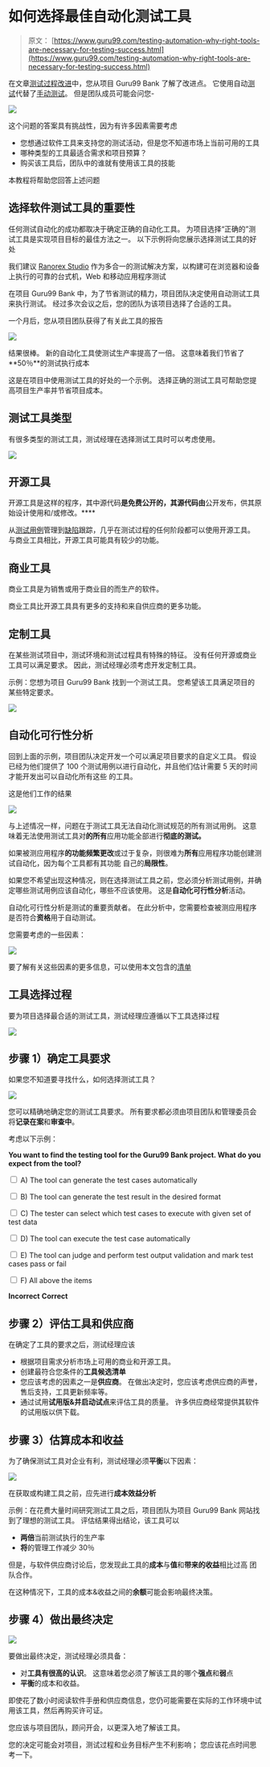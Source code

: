 # 如何选择最佳自动化测试工具

> 原文： [https://www.guru99.com/testing-automation-why-right-tools-are-necessary-for-testing-success.html](https://www.guru99.com/testing-automation-why-right-tools-are-necessary-for-testing-success.html)

在文章[测试过程改进](/a-complete-guide-to-test-process-improvement.html)中，您从项目 Guru99 Bank 了解了改进点。 它使用自动[测试](/software-testing.html)代替了[手动测试](/manual-testing.html)。 但是团队成员可能会问您-

![](img/b83be4c88f051e7ec1e1a28c27fba0cf.png)

这个问题的答案具有挑战性，因为有许多因素需要考虑

*   您想通过软件工具来支持您的测试活动，但是您不知道市场上当前可用的工具
*   哪种类型的工具最适合需求和项目预算？
*   购买该工具后，团队中的谁就有使用该工具的技能

本教程将帮助您回答上述问题

## 选择软件测试工具的重要性

任何测试自动化的成功都取决于确定正确的自动化工具。 为项目选择“正确的”测试工具是实现项目目标的最佳方法之一。 以下示例将向您展示选择测试工具的好处

我们建议 [Ranorex Studio](https://bit.ly/32yW39Y) 作为多合一的测试解决方案，以构建可在浏览器和设备上执行的可靠的台式机，Web 和移动应用程序测试

在项目 Guru99 Bank 中，为了节省测试的精力，项目团队决定使用自动测试工具来执行测试。 经过多次会议之后，您的团队为该项目选择了合适的工具。

一个月后，您从项目团队获得了有关此工具的报告

![](img/e405a2d3946be42b34469313bcba3e7e.png)

结果很棒。 新的自动化工具使测试生产率提高了一倍。 这意味着我们节省了 **50％**的测试执行成本

这是在项目中使用测试工具的好处的一个示例。 选择正确的测试工具可帮助您提高项目生产率并节省项目成本。

## 测试工具类型

有很多类型的测试工具，测试经理在选择测试工具时可以考虑使用。

![](img/7bff1e38b975029d58a29ebabb81139c.png)

## 开源工具

开源工具是这样的程序，其中源代码**是免费公开的，其源代码由**公开发布，供其原始设计使用和/或修改。****

从[测试用例](/test-case.html)管理到[缺陷](/defect-management-process.html)跟踪，几乎在测试过程的任何阶段都可以使用开源工具。 与商业工具相比，开源工具可能具有较少的功能。

## 商业工具

商业工具是为销售或用于商业目的而生产的软件。

商业工具比开源工具具有更多的支持和来自供应商的更多功能。

## 定制工具

在某些测试项目中，测试环境和测试过程具有特殊的特征。 没有任何开源或商业工具可以满足要求。 因此，测试经理必须考虑开发定制工具。

示例：您想为项目 Guru99 Bank 找到一个测试工具。 您希望该工具满足项目的某些特定要求。

![](img/012bb10b54e5aa2d50fad365427dd004.png)

## 自动化可行性分析

回到上面的示例，项目团队决定开发一个可以满足项目要求的自定义工具。 假设已经为他们提供了 100 个测试用例以进行自动化，并且他们估计需要 5 天的时间才能开发出可以自动化所有这些 的工具。

这是他们工作的结果

![](img/2180ad95f77204f5af4af5f21114dd20.png)

与上述情况一样，问题在于测试工具无法自动化测试规范的所有测试用例。 这意味着无法使用测试工具对**的所有**应用功能全部进行**彻底的测试。**

如果被测应用程序**的功能频繁更改**或过于复杂，则很难为**所有**应用程序功能创建测试自动化，因为每个工具都有其功能 自己的**局限性**。

如果您不希望出现这种情况，则在选择测试工具之前，您必须分析测试用例，并确定哪些测试用例应该自动化，哪些不应该使用。 这是**自动化可行性分析**活动。

自动化可行性分析是测试的重要贡献者。 在此分析中，您需要检查被测应用程序是否符合**资格**用于自动测试。

您需要考虑的一些因素：

![](img/162fba57db1a8dde46ea74055ac2e95d.png)

要了解有关这些因素的更多信息，可以使用本文包含的[清单](/images/TestManagement/App_feasibilty_analysis.xls)

## 工具选择过程

要为项目选择最合适的测试工具，测试经理应遵循以下工具选择过程

![](img/9c37daaed3252b246f4e7446ad928c6f.png)

## 步骤 1）确定工具要求

如果您不知道要寻找什么，如何选择测试工具？

![](img/0143756afe89f0562b64e532a42c96b6.png)

您可以精确地确定您的测试工具要求。 所有要求都必须由项目团队和管理委员会将**记录在案**和**审查中**。

考虑以下示例：

**You want to find the testing tool for the Guru99 Bank project. What do you expect from the tool?**

<input class="eb" name="eb" type="checkbox" value="1"> A) The tool can generate the test cases automatically

<input class="ebno" name="ebno" type="checkbox" value="11"> B) The tool can generate the test result in the desired format

<input class="ebno1" name="ebno1" type="checkbox" value="111"> C) The tester can select which test cases to execute with given set of test data

<input class="ebno2" name="ebno2" type="checkbox" value="1111"> D) The tool can execute the test case automatically

<input class="ebno3" name="ebno3" type="checkbox" value="11111"> E) The tool can judge and perform test output validation and mark test cases pass or fail

<input class="ebno4" name="ebno4" type="checkbox" value="111111"> F) All above the items

**Incorrect**
**Correct**

## 步骤 2）评估工具和供应商

在确定了工具的要求之后，测试经理应该

*   根据项目需求分析市场上可用的商业和开源工具。
*   创建最符合您条件的**工具候选清单**
*   您应该考虑的因素之一是**供应商**。 在做出决定时，您应该考虑供应商的声誉，售后支持，工具更新频率等。
*   通过试用**试用版&并启动试点**来评估工具的质量。 许多供应商经常提供其软件的试用版以供下载。

## 步骤 3）估算成本和收益

为了确保测试工具对企业有利，测试经理必须**平衡**以下因素：

![](img/280d7d587f4f635d3adcac06e782c53a.png)

在获取或构建工具之前，应先进行**成本效益分析**

示例：在花费大量时间研究测试工具之后，项目团队为项目 Guru99 Bank 网站找到了理想的测试工具。 评估结果得出结论，该工具可以

*   **两倍**当前测试执行的生产率
*   **将**的管理工作减少 30％

但是，与软件供应商讨论后，您发现此工具的**成本**与**值**和**带来的收益**相比过高 团队合作。

在这种情况下，工具的成本&收益之间的**余额**可能会影响最终决策。

## 步骤 4）做出最终决定

![](img/41d1d9cdbb55ca96dd63c0397c9086c9.png)

要做出最终决定，测试经理必须具备：

*   对**工具有很高的认识**。 这意味着您必须了解该工具的哪个**强点**和**弱**点
*   **平衡**的成本和收益。

即使花了数小时阅读软件手册和供应商信息，您仍可能需要在实际的工作环境中试用该工具，然后再购买许可证。

您应该与项目团队，顾问开会，以更深入地了解该工具。

您的决定可能会对项目，测试过程和业务目标产生不利影响； 您应该花点时间思考一下。